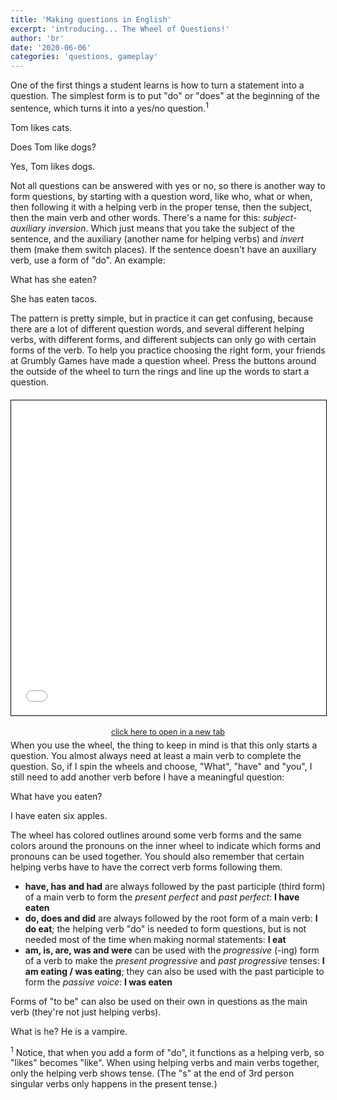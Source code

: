 ```yaml
---
title: 'Making questions in English'
excerpt: 'introducing... The Wheel of Questions!'
author: 'br'
date: '2020-06-06'
categories: 'questions, gameplay'
---
```


One of the first things a student learns is how to turn a statement 
into a question. The simplest form is to put "do" or "does" at the beginning 
of the sentence, which turns it into a yes/no question.<sup>1</sup>

<p class="example"><span class="sPron">Tom</span> <span class="sVerb">likes</span> <span class="sNoun">cats</span>.</p>
<p class="example"><span class="sVerb">Does</span> <span class="sPron">Tom</span> <span class="sVerb">like</span> <span class="sNoun">dogs</span>?</p>
<p class="example"><span class="sAdv">Yes</span>, <span class="sPron">Tom</span> <span class="sVerb">likes</span> <span class="sNoun">dogs</span>.</p>

Not all questions can be answered with yes or no, so there is another way to form questions, 
by starting with a question word, like who, what or when, then following it with a 
helping verb in the proper tense, then the subject, then the main verb and other words.
There's a name for this: *subject-auxiliary inversion*. Which just means that you take 
the subject of the sentence, and the auxiliary (another name for helping verbs) and *invert* 
them (make them switch places). If the sentence doesn't have an auxiliary verb, use a form 
of "do". An example:

<p class="example"><span class="sPron">What</span> <span class="sVerb">has</span> <span class="sPron">she</span> <span class="sVerb">eaten</span>?</p>
<p class="example"><span class="sPron">She</span> <span class="sVerb">has eaten</span> <span class="sNoun">tacos</span>.</p>

The pattern is pretty simple, but in practice it can get confusing, because there are 
a lot of different question words, and several different helping verbs, with different 
forms, and different subjects can only go with certain forms of the verb. To help you 
practice choosing the right form, your friends at Grumbly Games have made a question 
wheel. Press the buttons around the outside of the wheel to turn the rings and line up 
the words to start a question.

<figure style="position: relative; padding-bottom: 100%; margin: 20px 0px 40px 0px; display: flex; flex-flow: column;"> 
<iframe style="position: absolute; display: block; top: 0; left: 0; width: 100%; height: 100%; border: 1px solid black; box-shadow: 1px 1px 3px var(--headerbg);" src="/questionwheel" frameBorder="0"></iframe>
<figcaption style="position: absolute; width: 100%; bottom: -35px; font-size: 90%; text-align: center;">
<a href="/questionwheel" rel="noopener noreferrer" target="_blank">click here to open in a new tab</a></figcaption>
</figure>

When you use the wheel, the thing to keep in mind is that this only starts a question. 
You almost always need at least a main verb to complete the question. So, if I spin 
the wheels and choose, "What", "have" and "you", I still need to add another verb 
before I have a meaningful question:

<p class="example"><span class="sPron">What</span> <span class="sVerb">have</span> <span class="sPron">you</span> <span class="sVerb">eaten</span>?</p>
<p class="example"><span class="sPron">I</span> <span class="sVerb">have eaten</span> <span class="sAdj">six</span> <span class="sNoun">apples</span>.</p>

The wheel has colored outlines around some verb forms and the same colors around 
the pronouns on the inner wheel to indicate which forms and pronouns can be 
used together. You should also remember that certain helping verbs have to have
the correct verb forms following them.
- **have, has and had** are always followed by
the past participle (third form) of a main verb to form
the *present perfect* and *past perfect*: **I have eaten**
- **do, does and did** are always followed by
the root form of a main verb: **I do eat**; the helping verb "do" 
is needed to form questions, but is not needed most of the time when 
making normal statements: **I eat** 
- **am, is, are, was and were** can be used with
the *progressive* (-ing) form of a verb to make the *present progressive* 
and *past progressive* tenses: **I am eating / was eating**; 
they can also be used with the past participle to form the *passive voice*: 
**I was eaten**

Forms of "to be" can also be used on their own in questions 
as the main verb (they're not just helping verbs).

<p class="example"><span class="sPron">What</span> <span class="sVerb">is</span> <span class="sPron">he</span>? 
<span class="sPron">He</span> <span class="sVerb">is</span> <span class="sAdj">a</span> <span class="sNoun">vampire</span>.</p>

<sup>1</sup> Notice, that when you add a form of "do", it functions as a helping verb, 
so "likes" becomes "like". When using helping verbs and main verbs together, 
only the helping verb shows tense. (The "s" at the end of 3rd person singular 
verbs only happens in the present tense.)